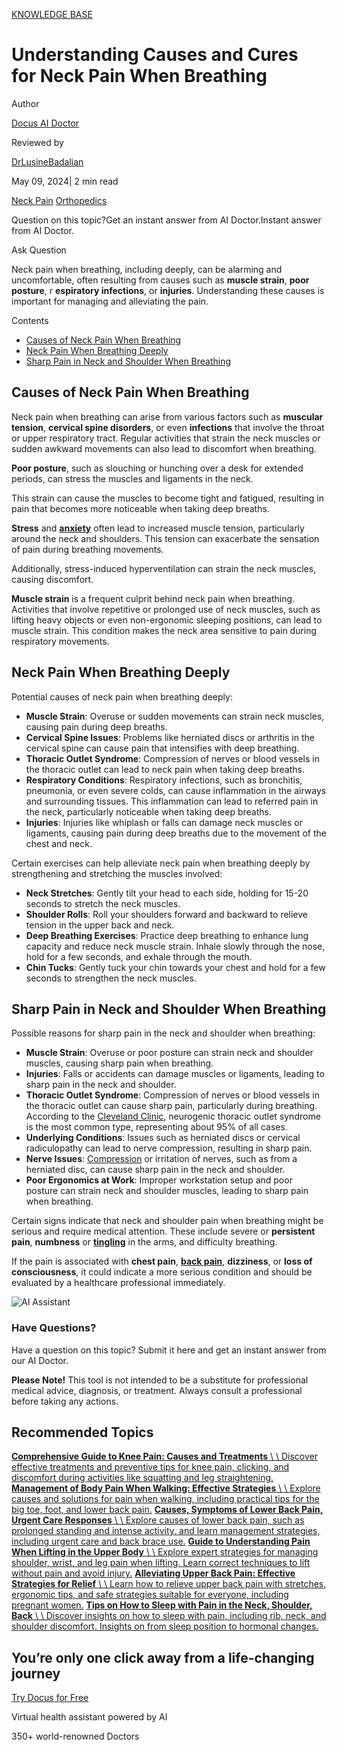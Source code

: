 [KNOWLEDGE BASE](https://docus.ai/knowledge-base)

# Understanding Causes and Cures for Neck Pain When Breathing

Author

[Docus AI Doctor](https://docus.ai/ai-doctor)

Reviewed by

[DrLusineBadalian](https://docus.ai/author/dr-lusine-badalian)

May 09, 2024\| 2 min read

[Neck Pain](https://docus.ai/tags/neck-pain) [Orthopedics](https://docus.ai/tags/orthopedics)

Question on this topic?Get an instant answer from AI Doctor.Instant answer from AI Doctor.

Ask Question

Neck pain when breathing, including deeply, can be alarming and uncomfortable, often resulting from causes such as **muscle strain**, **poor posture**, r **espiratory infections**, or **injuries**. Understanding these causes is important for managing and alleviating the pain.

Contents

- [Causes of Neck Pain When Breathing](https://docus.ai/knowledge-base/causes-and-cures-for-neck-pain-when-breathing#causes-of-neck-pain-when-breathing)
- [Neck Pain When Breathing Deeply](https://docus.ai/knowledge-base/causes-and-cures-for-neck-pain-when-breathing#neck-pain-when-breathing-deeply)
- [Sharp Pain in Neck and Shoulder When Breathing](https://docus.ai/knowledge-base/causes-and-cures-for-neck-pain-when-breathing#sharp-pain-in-neck-and-shoulder-when-breathing)

## Causes of Neck Pain When Breathing

Neck pain when breathing can arise from various factors such as **muscular tension**, **cervical spine disorders**, or even **infections** that involve the throat or upper respiratory tract. Regular activities that strain the neck muscles or sudden awkward movements can also lead to discomfort when breathing.

**Poor posture**, such as slouching or hunching over a desk for extended periods, can stress the muscles and ligaments in the neck.

This strain can cause the muscles to become tight and fatigued, resulting in pain that becomes more noticeable when taking deep breaths.

**Stress** and [**anxiety**](https://docus.ai/knowledge-base/how-to-recognize-anxiety-in-yourself-and-others) often lead to increased muscle tension, particularly around the neck and shoulders. This tension can exacerbate the sensation of pain during breathing movements.

Additionally, stress-induced hyperventilation can strain the neck muscles, causing discomfort.

**Muscle strain** is a frequent culprit behind neck pain when breathing. Activities that involve repetitive or prolonged use of neck muscles, such as lifting heavy objects or even non-ergonomic sleeping positions, can lead to muscle strain. This condition makes the neck area sensitive to pain during respiratory movements.

## Neck Pain When Breathing Deeply

Potential causes of neck pain when breathing deeply:

- **Muscle Strain**: Overuse or sudden movements can strain neck muscles, causing pain during deep breaths.
- **Cervical Spine Issues**: Problems like herniated discs or arthritis in the cervical spine can cause pain that intensifies with deep breathing.
- **Thoracic Outlet Syndrome**: Compression of nerves or blood vessels in the thoracic outlet can lead to neck pain when taking deep breaths.
- **Respiratory Conditions**: Respiratory infections, such as bronchitis, pneumonia, or even severe colds, can cause inflammation in the airways and surrounding tissues. This inflammation can lead to referred pain in the neck, particularly noticeable when taking deep breaths.
- **Injuries**: Injuries like whiplash or falls can damage neck muscles or ligaments, causing pain during deep breaths due to the movement of the chest and neck.

Certain exercises can help alleviate neck pain when breathing deeply by strengthening and stretching the muscles involved:

- **Neck Stretches**: Gently tilt your head to each side, holding for 15-20 seconds to stretch the neck muscles.
- **Shoulder Rolls**: Roll your shoulders forward and backward to relieve tension in the upper back and neck.
- **Deep Breathing Exercises**: Practice deep breathing to enhance lung capacity and reduce neck muscle strain. Inhale slowly through the nose, hold for a few seconds, and exhale through the mouth.
- **Chin Tucks**: Gently tuck your chin towards your chest and hold for a few seconds to strengthen the neck muscles.

## Sharp Pain in Neck and Shoulder When Breathing

Possible reasons for sharp pain in the neck and shoulder when breathing:

- **Muscle Strain**: Overuse or poor posture can strain neck and shoulder muscles, causing sharp pain when breathing.
- **Injuries**: Falls or accidents can damage muscles or ligaments, leading to sharp pain in the neck and shoulder.
- **Thoracic Outlet Syndrome**: Compression of nerves or blood vessels in the thoracic outlet can cause sharp pain, particularly during breathing. According to the [Cleveland Clinic](https://my.clevelandclinic.org/health/diseases/17553-thoracic-outlet-syndrome-tos), neurogenic thoracic outlet syndrome is the most common type, representing about 95% of all cases.
- **Underlying Conditions**: Issues such as herniated discs or cervical radiculopathy can lead to nerve compression, resulting in sharp pain.
- **Nerve Issues**: [Compression](https://docus.ai/symptoms-guide/nerve-compression-syndrome) or irritation of nerves, such as from a herniated disc, can cause sharp pain in the neck and shoulder.
- **Poor Ergonomics at Work**: Improper workstation setup and poor posture can strain neck and shoulder muscles, leading to sharp pain when breathing.

Certain signs indicate that neck and shoulder pain when breathing might be serious and require medical attention. These include severe or **persistent pain**, **numbness** or **[tingling](https://docus.ai/symptoms-guide/fingertips-tingling)** in the arms, and difficulty breathing.

If the pain is associated with **chest pain**, **[back pain](https://docus.ai/symptoms-guide/navigating-back-pain-when-breathing)**, **dizziness**, or **loss of consciousness**, it could indicate a more serious condition and should be evaluated by a healthcare professional immediately.

![AI Assistant](https://docus.ai/images/small-assistant.png)

### Have Questions?

Have a question on this topic? Submit it here and get an instant answer from our AI Doctor.

**Please Note!** This tool is not intended to be a substitute for professional medical advice, diagnosis, or treatment. Always consult a professional before taking any actions.

## Recommended Topics

[**Comprehensive Guide to Knee Pain: Causes and Treatments** \\
\\
Discover effective treatments and preventive tips for knee pain, clicking, and discomfort during activities like squatting and leg straightening.](https://docus.ai/knowledge-base/comprehensive-guide-to-knee-pain-causes-and-treatments) [**Management of Body Pain When Walking: Effective Strategies** \\
\\
Explore causes and solutions for pain when walking, including practical tips for the big toe, foot, and lower back pain.](https://docus.ai/knowledge-base/management-of-body-pain-when-walking) [**Causes, Symptoms of Lower Back Pain, Urgent Care Responses** \\
\\
Explore causes of lower back pain, such as prolonged standing and intense activity, and learn management strategies, including urgent care and back brace use.](https://docus.ai/knowledge-base/causes-symptoms-of-lower-back-pain) [**Guide to Understanding Pain When Lifting in the Upper Body** \\
\\
Explore expert strategies for managing shoulder, wrist, and leg pain when lifting. Learn correct techniques to lift without pain and avoid injury.](https://docus.ai/knowledge-base/guide-to-understanding-pain-when-lifting) [**Alleviating Upper Back Pain: Effective Strategies for Relief** \\
\\
Learn how to relieve upper back pain with stretches, ergonomic tips, and safe strategies suitable for everyone, including pregnant women.](https://docus.ai/knowledge-base/alleviating-upper-back-pain) [**Tips on How to Sleep with Pain in the Neck, Shoulder, Back** \\
\\
Discover insights on how to sleep with pain, including rib, neck, and shoulder discomfort. Insights on from sleep position to hormonal changes.](https://docus.ai/knowledge-base/tips-on-how-to-sleep-with-pain)

## You’re only one click away from a life-changing journey

[Try Docus for Free](https://my.docus.ai/auth/signup)

Virtual health assistant powered by AI

350+ world-renowned Doctors